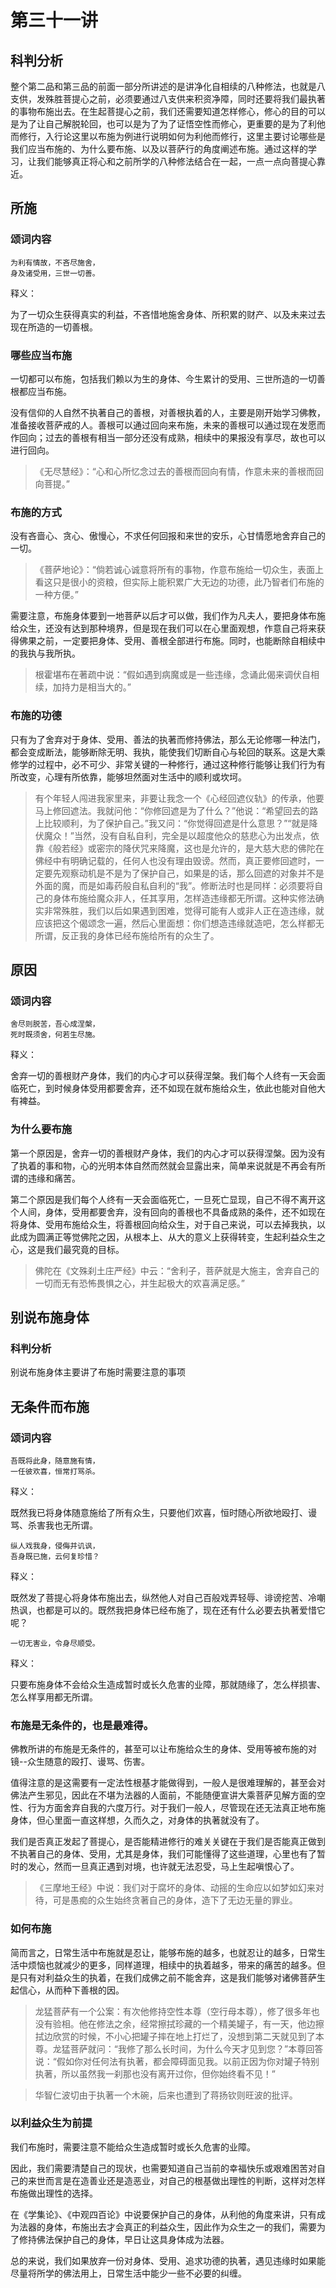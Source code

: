 # 第三十一讲

## 科判分析

整个第二品和第三品的前面一部分所讲述的是讲净化自相续的八种修法，也就是八支供，发殊胜菩提心之前，必须要通过八支供来积资净障，同时还要将我们最执著的事物布施出去。在生起菩提心之前，我们还需要知道怎样修心，修心的目的可以是为了让自己解脱轮回，也可以是为了为了证悟空性而修心，更重要的是为了利他而修行，入行论这里以布施为例进行说明如何为利他而修行，这里主要讨论哪些是我们应当布施的、为什么要布施、以及以菩萨行的角度阐述布施。通过这样的学习，让我们能够真正将心和之前所学的八种修法结合在一起，一点一点向菩提心靠近。

## 所施

### 颂词内容

```
为利有情故，不吝尽施舍，
身及诸受用，三世一切善。
```

释义：

为了一切众生获得真实的利益，不吝惜地施舍身体、所积累的财产、以及未来过去现在所造的一切善根。

### 哪些应当布施

一切都可以布施，包括我们赖以为生的身体、今生累计的受用、三世所造的一切善根都应当布施。

没有信仰的人自然不执著自己的善根，对善根执着的人，主要是刚开始学习佛教，准备接收菩萨戒的人。善根可以通过回向来布施，未来的善根可以通过现在发愿而作回向；过去的善根有相当一部分还没有成熟，相续中的果报没有享尽，故也可以进行回向。

> 《无尽慧经》：“心和心所忆念过去的善根而回向有情，作意未来的善根而回向菩提。”

### 布施的方式

没有吝啬心、贪心、傲慢心，不求任何回报和来世的安乐，心甘情愿地舍弃自己的一切。

> 《菩萨地论》：“倘若诚心诚意将所有的事物，作意布施给一切众生，表面上看这只是很小的资粮，但实际上能积累广大无边的功德，此乃智者们布施的一种方便。”

需要注意，布施身体要到一地菩萨以后才可以做，我们作为凡夫人，要把身体布施给众生，还没有达到那种境界，但是现在我们可以在心里面观想，作意自己将来获得佛果之前，一定要把身体、受用、善根全部进行布施。同时，也能断除自相续中的我执与我所执。

> 根霍堪布在著疏中说：“假如遇到病魔或是一些违缘，念诵此偈来调伏自相续，加持力是相当大的。”

### 布施的功德

只有为了舍弃对于身体、受用、善法的执著而修持佛法，那么无论修哪一种法门，都会变成断法，能够断除无明、我执，能使我们切断自心与轮回的联系。这是大乘修学的过程中，必不可少、非常关键的一种修行，通过这种修行能够让我们行为有所改变，心理有所依靠，能够坦然面对生活中的顺利或坎坷。

> 有个年轻人闯进我家里来，非要让我念一个《心经回遮仪轨》的传承，他要马上修回遮法。我就问他：“你修回遮是为了什么？”他说：“希望回去的路上比较顺利，为了保护自己。”我又问：“你觉得回遮是什么意思？”“就是降伏魔众！”当然，没有自私自利，完全是以超度他众的慈悲心为出发点，依靠《般若经》或密宗的降伏咒来降魔，这也是允许的，是大慈大悲的佛陀在佛经中有明确记载的，任何人也没有理由毁谤。然而，真正要修回遮时，一定要先观察动机是不是为了保护自己，如果是的话，那么回遮的对象并不是外面的魔，而是如毒药般自私自利的“我”。修断法时也是同样：必须要将自己的身体布施给魔众非人，任其享用，怎样造违缘都无所谓。这种实修法确实非常殊胜，我们以后如果遇到困难，觉得可能有人或非人正在造违缘，就应该把这个偈颂念一遍，然后心里面想：你们想造违缘就造吧，怎么样都无所谓，反正我的身体已经布施给所有的众生了。

## 原因

### 颂词内容

```
舍尽则脱苦，吾心成涅槃，
死时既须舍，何若生尽施。
```

释义：

舍弃一切的善根财产身体，我们的内心才可以获得涅槃。我们每个人终有一天会面临死亡，到时候身体受用都要舍弃，还不如现在就布施给众生，依此也能对自他大有裨益。

### 为什么要布施

第一个原因是，舍弃一切的善根财产身体，我们的内心才可以获得涅槃。因为没有了执着的事和物，心的光明本体自然而然就会显露出来，简单来说就是不再会有所谓的违缘和痛苦。

第二个原因是我们每个人终有一天会面临死亡，一旦死亡显现，自己不得不离开这个人间，身体，受用都要舍弃，没有回向的善根也不具备成熟的条件，还不如现在将身体、受用布施给众生，将善根回向给众生，对于自己来说，可以去掉我执，以此成为圆满正等觉佛陀之因，从根本上、从大的意义上获得转变，生起利益众生之心，这是我们最究竟的目标。

>佛陀在《文殊刹土庄严经》中云：“舍利子，菩萨就是大施主，舍弃自己的一切而无有恐怖畏惧之心，并生起极大的欢喜满足感。”

## 别说布施身体

### 科判分析

别说布施身体主要讲了布施时需要注意的事项

## 无条件而布施

### 颂词内容

```
吾既将此身，随意施有情，
一任彼欢喜，恒常打骂杀。
```

释义：

既然我已将身体随意施给了所有众生，只要他们欢喜，恒时随心所欲地殴打、谩骂、杀害我也无所谓。

```
纵人戏我身，侵侮并讥讽，
吾身既已施，云何复珍惜？
```

释义：

既然发了菩提心将身体布施出去，纵然他人对自己百般戏弄轻辱、诽谤挖苦、冷嘲热讽，也都是可以的。既然我把身体已经布施了，现在还有什么必要去执著爱惜它呢？

```
一切无害业，令身尽顺受。
```

释义：

只要布施身体不会给众生造成暂时或长久危害的业障，那就随缘了，怎么样损害、怎么样享用都无所谓。

### 布施是无条件的，也是最难得。

佛教所讲的布施是无条件的，甚至可以让布施给众生的身体、受用等被布施的对镜--众生随意的殴打、谩骂、伤害。

值得注意的是这需要有一定法性根基才能做得到，一般人是很难理解的，甚至会对佛法产生邪见，因此在不堪为法器的人面前，不能随便宣讲大乘菩萨见解方面的空性、行为方面舍弃自我的六度万行。对于我们一般人，尽管现在还无法真正地布施身体，但心里面一直这样想，久而久之，对身体的执著就没有了。

我们是否真正发起了菩提心，是否能精进修行的难关关键在于我们是否能真正做到不执著自己的身体、受用，尤其是身体，我们可能懂得了这些道理，心里也有了暂时的发心，然而一旦真正遇到对境，也许就无法忍受，马上生起嗔恨心了。

> 《三摩地王经》中说：我们对于腐坏的身体、动摇的生命应以如梦如幻来对待，可是愚痴的众生始终贪著自己的身体，造下了无边无量的罪业。 

### 如何布施

简而言之，日常生活中布施就是忍让，能够布施的越多，也就忍让的越多，日常生活中烦恼也就减少的更多，同样道理，相续中的执着越多，带来的痛苦的越多。但是只有对利益众生的执着，在我们成佛之前不能舍弃，这是我们能够对诸佛菩萨生起信心，从而种下善根的因。

> 龙猛菩萨有一个公案：有次他修持空性本尊（空行母本尊），修了很多年也没有验相。他在修法之余，经常擦拭珍藏的一个精美罐子，有一天，他边擦拭边欣赏的时候，不小心把罐子摔在地上打烂了，没想到第二天就见到了本尊。龙猛菩萨就问：“我修了那么长时间，为什么今天才见到您？”本尊回答说：“假如你对任何法有执著，都会障碍面见我。以前正因为你对罐子特别执著，所以虽然我一刹那也没有离开过你，但你始终看不见！”

> 华智仁波切由于执著一个木碗，后来也遭到了蒋扬钦则旺波的批评。

### 以利益众生为前提

我们布施时，需要注意不能给众生造成暂时或长久危害的业障。

因此，我们需要清楚自己的现状，也需要知道自己当前的幸福快乐或艰难困苦对自己的来世而言是在造善业还是造恶业，对自己的根基做出理性的判断，这样对怎样布施做出理性的选择。

在《学集论》、《中观四百论》中说要保护自己的身体，从利他的角度来讲，只有成为法器的身体，布施出去才会真正的利益众生，因此作为众生之一的我们，需要为了修持佛法保护自己的身体，早日让这具身体成为法器。

总的来说，我们如果放弃一份对身体、受用、追求功德的执著，遇见违缘时如果能尽量将所学的佛法用上，日常生活中能少一些不必要的纠缠。
